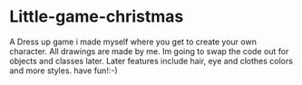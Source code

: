 # Little-game-christmas
A Dress up game i made myself where you get to create your own character. All drawings are made by me. Im going to swap the code out for objects and classes later.
Later features include hair, eye and clothes colors and more styles. have fun!:-)

